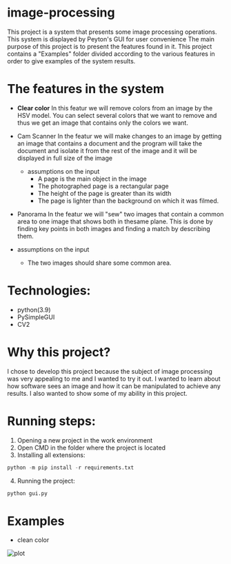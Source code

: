 # image-processing

This project is a system that presents some image processing operations.
This system is displayed by Peyton's GUI for user convenience
The main purpose of this project is to present the features found in it.
This project contains a "Examples" folder divided according to the various 
features in order to give examples of the system results.

# The features in the system

- **Clear color**
	In this featur we will remove colors from an image by the HSV model.
	You can select several colors that we want to remove 
	and thus we get an image that contains only the colors we want.

- Cam Scanner
In the featur we will make changes to an image by getting an image
that contains a document and the program will take the document and isolate it
from the rest of the image and it will be displayed in full size of the image

  - assumptions on the input
    - A page is the main object in the image
    - The photographed page is a rectangular page
    - The height of the page is greater than its width
    - The page is lighter than the background on which it was filmed.

- Panorama
In the featur we will "sew" two images that contain a common area to one image that shows
both in thesame plane.
This is done by finding key points in both images and finding a match by describing them.

 - assumptions on the input
   - The two images should share some common area.

# Technologies:
- python(3.9)
- PySimpleGUI
- CV2
	
# Why this project?

I chose to develop this project because the subject of image processing was very appealing to me and I wanted to try it out.
I wanted to learn about how software sees an image and how it can be manipulated to achieve any results.
I also wanted to show some of my ability in this project.

# Running steps:
1. Opening a new project in the work environment
2. Open CMD in the folder where the project is located
3. Installing all extensions:
```python
python -m pip install -r requirements.txt
```
4. Running the project:
```python
python gui.py
```
# Examples

- clean color 

![plot](C:\Users\razie\Downloads\image\homePage.jpeg)


